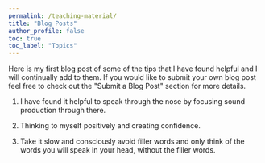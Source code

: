 ```yaml
---
permalink: /teaching-material/
title: "Blog Posts"
author_profile: false
toc: true
toc_label: "Topics"
---
```

Here is my first blog post of some of the tips that I have found helpful and I will continually add to them. 
If you would like to submit your own blog post feel free to check out the "Submit a Blog Post" section for more details.

1. I have found it helpful to speak through the nose by focusing sound
production through there.

2. Thinking to myself positively and creating confidence.

3. Take it slow and consciously avoid filler words and only think of the words you will speak in your head, without the filler words. 